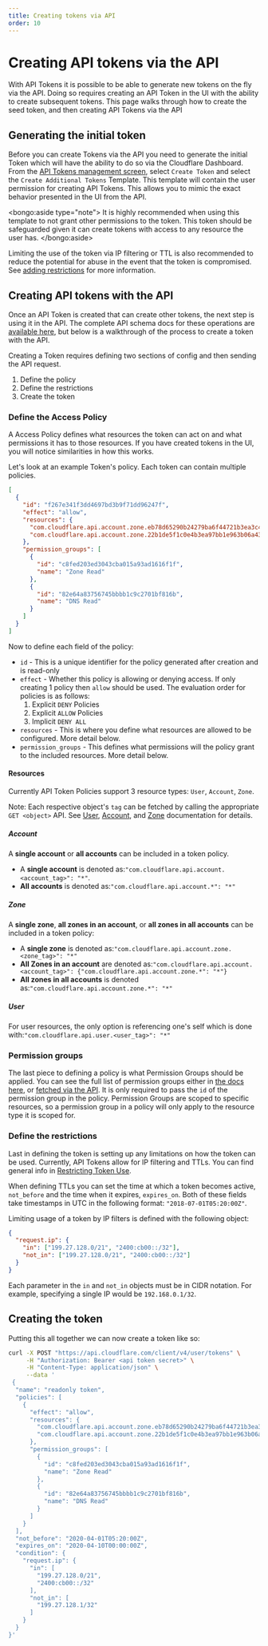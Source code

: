 ```yaml
---
title: Creating tokens via API
order: 10
---
```


# Creating API tokens via the API

With API Tokens it is possible to be able to generate new tokens on the fly via the API. Doing so requires creating an API Token in the UI with the ability to create subsequent tokens. This page walks through how to create the seed token, and then creating API Tokens via the API

## Generating the initial token

Before you can create Tokens via the API you need to generate the initial Token which will have the ability to do so via the Cloudflare Dashboard. From the [API Tokens management screen](https://dash.cloudflare.com/profile/api-tokens), select `Create Token` and select the `Create Additional Tokens` Template. This template will contain the user permission for creating API Tokens. This allows you to mimic the exact behavior presented in the UI from the API.

<bongo:aside type="note">
It is highly recommended when using this template to not grant other permissions to the token. This token should be safeguarded given it can create tokens with access to any resource the user has.
</bongo:aside>

Limiting the use of the token via IP filtering or TTL is also recommended to reduce the potential for abuse in the event that the token is compromised. See [adding restrictions](/tokens/advanced/restrictions) for more information.

## Creating API tokens with the API

Once an API Token is created that can create other tokens, the next step is using it in the API. The complete API schema docs for these operations are [available here](https://api.cloudflare.com/#user-api-tokens-properties), but below is a walkthrough of the process to create a token with the API.

Creating a Token requires defining two sections of config and then sending the API request.

1. Define the policy
2. Define the restrictions
3. Create the token

### Define the Access Policy

A Access Policy defines what resources the token can act on and what permissions it has to those resources. If you have created tokens in the UI, you will notice similarities in how this works.

Let's look at an example Token's policy. Each token can contain multiple policies.

```json
[
  {
    "id": "f267e341f3dd4697bd3b9f71dd96247f",
    "effect": "allow",
    "resources": {
      "com.cloudflare.api.account.zone.eb78d65290b24279ba6f44721b3ea3c4": "*",
      "com.cloudflare.api.account.zone.22b1de5f1c0e4b3ea97bb1e963b06a43": "*"
    },
    "permission_groups": [
      {
        "id": "c8fed203ed3043cba015a93ad1616f1f",
        "name": "Zone Read"
      },
      {
        "id": "82e64a83756745bbbb1c9c2701bf816b",
        "name": "DNS Read"
      }
    ]
  }
]
```

Now to define each field of the policy:

- `id` - This is a unique identifier for the policy generated after creation and is read-only
- `effect` - Whether this policy is allowing or denying access. If only creating 1 policy then `allow` should be used. The evaluation order for policies is as follows:
  1. Explicit `DENY` Policies
  2. Explicit `ALLOW` Policies
  3. Implicit `DENY ALL`
- `resources` - This is where you define what resources are allowed to be configured. More detail below.
- `permission_groups` - This defines what permissions will the policy grant to the included resources. More detail below.

#### Resources

Currently API Token Policies support 3 resource types: `User`, `Account`, `Zone`.

Note: Each respective object's `tag` can be fetched by calling the appropriate `GET <object>` API. See [User](https://api.cloudflare.com/#user-properties), [Account](https://api.cloudflare.com/#accounts-list-accounts), and [Zone](https://api.cloudflare.com/#zone-list-zones) documentation for details.

##### Account

A **single account** or **all accounts** can be included in a token policy.

- A **single account** is denoted as:`"com.cloudflare.api.account.<account_tag>": "*"`.
- **All accounts** is denoted as:`"com.cloudflare.api.account.*": "*"`

##### Zone

A **single zone**, **all zones in an account**, or **all zones in all accounts** can be included in a token policy:

- A **single zone** is denoted as:`"com.cloudflare.api.account.zone.<zone_tag>": "*"`
- **All Zones in an account** are denoted as:`"com.cloudflare.api.account.<account_tag>": {"com.cloudflare.api.account.zone.*": "*"}`
- **All zones in all accounts** is denoted as:`"com.cloudflare.api.account.zone.*": "*"`

##### User

For user resources, the only option is referencing one's self which is done with:`"com.cloudflare.api.user.<user_tag>": "*"`

### Permission groups

The last piece to defining a policy is what Permission Groups should be applied. You can see the full list of permission groups either in [the docs here](../../create/permissions), or [fetched via the API](https://api.cloudflare.com/#permission-groups-list-permission-groups). It is only required to pass the `id` of the permission group in the policy. Permission Groups are scoped to specific resources, so a permission group in a policy will only apply to the resource type it is scoped for.

### Define the restrictions

Last in defining the token is setting up any limitations on how the token can be used. Currently, API Tokens allow for IP filtering and TTLs. You can find general info in [Restricting Token Use](/tokens/advanced/restrictions).

When defining TTLs you can set the time at which a token becomes active, `not_before` and the time when it expires, `expires_on`. Both of these fields take timestamps in UTC in the following format: `"2018-07-01T05:20:00Z"`.

Limiting usage of a token by IP filters is defined with the following object:

```json
{
  "request.ip": {
    "in": ["199.27.128.0/21", "2400:cb00::/32"],
    "not_in": ["199.27.128.0/21", "2400:cb00::/32"]
  }
}
```

Each parameter in the `in` and `not_in` objects must be in CIDR notation. For example, specifying a single IP would be `192.168.0.1/32`.

## Creating the token

Putting this all together we can now create a token like so:

```sh
curl -X POST "https://api.cloudflare.com/client/v4/user/tokens" \
     -H "Authorization: Bearer <api token secret>" \
     -H "Content-Type: application/json" \
     --data '
 {
  "name": "readonly token",
  "policies": [
    {
      "effect": "allow",
      "resources": {
        "com.cloudflare.api.account.zone.eb78d65290b24279ba6f44721b3ea3c4": "*",
        "com.cloudflare.api.account.zone.22b1de5f1c0e4b3ea97bb1e963b06a43": "*"
      },
      "permission_groups": [
        {
          "id": "c8fed203ed3043cba015a93ad1616f1f",
          "name": "Zone Read"
        },
        {
          "id": "82e64a83756745bbbb1c9c2701bf816b",
          "name": "DNS Read"
        }
      ]
    }
  ],
  "not_before": "2020-04-01T05:20:00Z",
  "expires_on": "2020-04-10T00:00:00Z",
  "condition": {
    "request.ip": {
      "in": [
        "199.27.128.0/21",
        "2400:cb00::/32"
      ],
      "not_in": [
        "199.27.128.1/32"
      ]
    }
  }
}'
```
